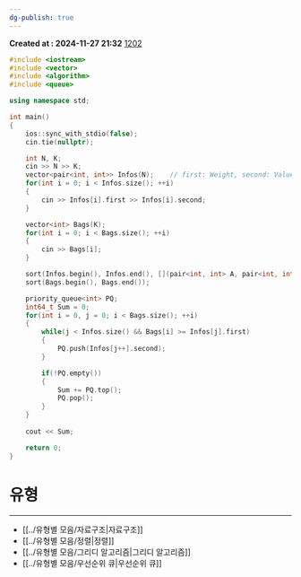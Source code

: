 ```yaml
---
dg-publish: true
---
```


**Created at : 2024-11-27 21:32**
[1202](https://www.acmicpc.net/problem/1202)
```cpp
#include <iostream>
#include <vector>
#include <algorithm>
#include <queue>

using namespace std;

int main()
{
    ios::sync_with_stdio(false);
    cin.tie(nullptr);

    int N, K;
    cin >> N >> K;
    vector<pair<int, int>> Infos(N);    // first: Weight, second: Value
    for(int i = 0; i < Infos.size(); ++i)
    {
        cin >> Infos[i].first >> Infos[i].second;
    }

    vector<int> Bags(K);
    for(int i = 0; i < Bags.size(); ++i)
    {
        cin >> Bags[i];
    }

    sort(Infos.begin(), Infos.end(), [](pair<int, int> A, pair<int, int> B){ return A.first < B.first; });
    sort(Bags.begin(), Bags.end());

    priority_queue<int> PQ;
    int64_t Sum = 0;
    for(int i = 0, j = 0; i < Bags.size(); ++i)
    {
        while(j < Infos.size() && Bags[i] >= Infos[j].first)
        {
            PQ.push(Infos[j++].second);
        }

        if(!PQ.empty())
        {
            Sum += PQ.top();
            PQ.pop();
        }
    }
    
    cout << Sum;

    return 0;
}
```

# 유형
***
- [[../유형별 모음/자료구조|자료구조]]
- [[../유형별 모음/정렬|정렬]]
- [[../유형별 모음/그리디 알고리즘|그리디 알고리즘]]
- [[../유형별 모음/우선순위 큐|우선순위 큐]]